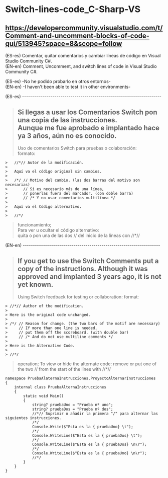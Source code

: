 # Switch-lines-code_C-Sharp-VS  
## https://developercommunity.visualstudio.com/t/Comment-and-uncomment-blocks-of-code-qui/513945?space=8&scope=follow

(ES-es)    Comentar, quitar comentarios y cambiar líneas de código en Visual Studio Community C#.  
(EN-en)   Comment, Uncomment, and switch lines of code in Visual Studio Community C#.  
  
(ES-es)    -No he podido probarlo en otros entornos-  
(EN-en)   -I haven't been able to test it in other environments-  
  
(ES-es)  ---------------------------------------------------------------------  
> Si llegas a usar los Comentarios Switch pon una copia de las instrucciones.  
> Aunque me fue aprobado e implantado hace ya 3 años, aún no es conocido.  
> ----------------------------------------------------------------------------  
> Uso de comentarios Switch para pruebas o colaboración:  
> formato:  
~~~~
>   //*// Autor de la modificación.  
>
>   Aquí va el código original sin cambios.  
>
>   /*/ // Motivo del cambio. (las dos barras del motivo son necesarias)  
>       // Si es necesario más de una línea,  
>       // ponerlas fuera del marcador. (con doble barra)  
>       // /* Y no usar comentarios multilínea */  
>
>   Aquí va el Código alternativo.  
>
>   //*/  
~~~~
> funcionamiento;  
>     Para ver u ocultar el código alternativo:  
>         quita o pon una de las dos // del inicio de la líneas con //*//  
  
(EN-en)  --------------------------------------------------------------------
> If you get to use the Switch Comments put a copy of the instructions.
> Although it was approved and implanted 3 years ago, it is not yet known.
> ---------------------------------------------------------------------------
> Using Switch feedback for testing or collaboration:
> format:
~~~~
> //*// Author of the modification.
> 
> Here is the original code unchanged.
> 
> /*/ // Reason for change. (the two bars of the motif are necessary)
>     // If more than one line is needed,
>     // put them off the scoreboard. (with double bar)
>     // /* And do not use multiline comments */
> 
> Here is the Alternative Code.
> 
> //*/
~~~~
> operation;
> To view or hide the alternate code:
> remove or put one of the two // from the start of the lines with //*//
 
 
	namespace PruebaAlaternaInstrucciones.ProyectoAlternarInstrucciones
	{
		internal class PruebaAlternaInstrucciones
		{
			static void Main()
			{
				string? pruebaUno = "Prueba nº uno";
				string? pruebaDos = "Prueba nº dos";
				//*// Suprimir o añadir la primera "/" para alternar las siguientes instrucciones.
				/*/
				Console.Write($"Esta es la { pruebaUno} \t");
				/*/
				Console.WriteLine($"Esta es la { pruebaDos} \t");
				/*/
				Console.WriteLine($"Esta es la { pruebaDos} \n\r");
				/*/
				Console.WriteLine($"Esta es la { pruebaUno} \n\r");
				//*/
			}
		}
	}

